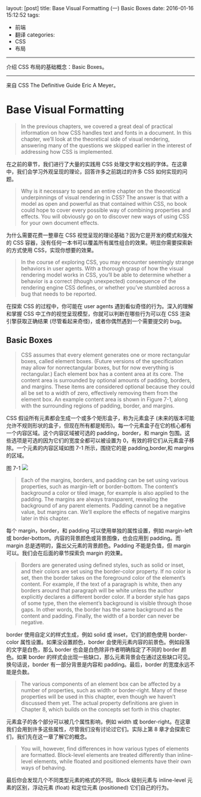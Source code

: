 layout: [post]
title: Base Visual Formatting  (一)  Basic Boxes
date: 2016-01-16 15:12:52
tags:
- 前端
- 翻译
categories:
- CSS
- 布局
---

介绍 CSS 布局的基础概念：Basic Boxes。

<!-- more -->


---

来自 CSS The Definitive Guide Eric A Meyer。

# Base Visual Formatting

> In the previous chapters, we covered a great deal of practical information on how CSS handles text and fonts in a document. In this chapter, we’ll look at the theoretical side of visual rendering, answering many of the questions we skipped earlier in the interest of addressing how CSS is implemented.

在之前的章节，我们进行了大量的实践用 CSS 处理文字和文档的字体。在这章中，我们会学习外观呈现的理论，回答许多之前跳过的许多 CSS 如何实现的问题。
> Why is it necessary to spend an entire chapter on the theoretical underpinnings of visual rendering in CSS? The answer is that with a model as open and powerful as that contained within CSS, no book could hope to cover every possible way of combining properties and effects. You will obviously go on to discover new ways of using CSS for your own document effects.

为什么需要花费一整章在 CSS 视觉呈现的理论基础？因为它是开发的模式和强大的 CSS 容器，没有任何一本书可以覆盖所有属性组合的效果。明显你需要探索新的方式使用 CSS，实现你想要的效果。
> In the course of exploring CSS, you may encounter seemingly strange behaviors in user agents. With a thorough grasp of how the visual rendering model works in CSS, you’ll be able to determine whether a behavior is a correct (though unexpected) consequence of the rendering engine CSS defines, or whether you’ve stumbled across a bug that needs to be reported.

在探索 CSS 的过程中，你可能在 user agents 遇到看似奇怪的行为。深入的理解和掌握 CSS 中工作的视觉呈现模型，你就可以判断在哪些行为可以在 CSS 渲染引擎获取正确结果 (尽管看起来奇怪)，或者你偶然遇到一个需要提交的 bug。

## Basic Boxes
> CSS assumes that every element generates one or more rectangular boxes, called element boxes. (Future versions of the specification may allow for nonrectangular boxes, but for now everything is rectangular.) Each element box has a content area at its core. The content area is surrounded by optional amounts of padding, borders, and margins. These items are considered optional because they could all be set to a width of zero, effectively removing them from the element box. An example content area is shown in Figure 7-1, along with the surrounding regions of padding, border, and margins.

CSS 假设所有元素都会生成一个或多个矩形盒子，称为元素盒子 (未来的版本可能允许不规则形状的盒子，但现在所有都是矩形)。每一个元素盒子在它的核心都有一个内容区域。这个内容区域被可选的 padding，border，和 margin 包围。这些选项是可选的因为它们的宽度全都可以被设置为 0，有效的将它们从元素盒子移除。一个元素的内容区域如图 7-1 所示，围绕它的是 padding,border,和 margins 的区域。

图 7-1
![](./7-1.png)
> Each of the margins, borders, and padding can be set using various properties, such as margin-left or border-bottom. The content’s background a color or tiled image, for example is also applied to the padding. The margins are always transparent, revealing the background of any parent elements. Padding cannot be a negative value, but margins can. We’ll explore the effects of negative margins later in this chapter.

每个 margin，border，和 padding 可以使用单独的属性设置，例如 margin-left 或 border-bottom。内容的背景颜色或背景图像，也会应用到 padding。而 margin 总是透明的，露出父元素的背景颜色。Padding 不能是负值，但 margin 可以。我们会在后面的章节探索负 margin 的效果。
> Borders are generated using defined styles, such as solid or inset, and their colors are set using the border-color property. If no color is set, then the border takes on the foreground color of the element’s content. For example, if the text of a paragraph is white, then any borders around that paragraph will be white unless the author explicitly declares a different border color. If a border style has gaps of some type, then the element’s background is visible through those gaps. In other words, the border has the same background as the content and padding. Finally, the width of a border can never be negative.

border 使用自定义的样式生成，例如 solid 或 inset，它们的颜色使用 border-color 属性设置。如果没设置颜色，border 会使用元素内容的前景色。例如段落的文字是白色，那么 border 也会是白色除非作者明确指定了不同的 border 颜色。如果 border 的样式会出现一些缺口，那么元素背景会在通过这些缺口可见。换句话说，border 有一部分背景是内容和 padding。最后，border 的宽度永远不能是负数。

> The various components of an element box can be affected by a number of properties, such as width or border-right. Many of these properties will be used in this chapter, even though we haven’t discussed them yet. The actual property definitions are given in Chapter 8, which builds on the concepts set forth in this chapter.

元素盒子的各个部分可以被几个属性影响，例如 width 或 border-right。在这章我们会用到许多这些属性，尽管我们没有讨论过它们。实际上第 8 章才会探索它们，我们先在这一章了解它的概念。

> You will, however, find differences in how various types of elements are formatted. Block-level elements are treated differently than inline-level elements, while floated and positioned elements have their own ways of behaving.

最后你会发现几个不同类型元素的格式的不同。Block 级别元素与 inline-level 元素的区别，浮动元素 (float) 和定位元素 (positioned) 它们自己的行为。
